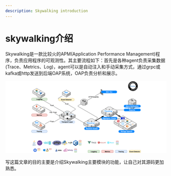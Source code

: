 ```yaml
---
description: Skywalking introduction
---
```


# skywalking介绍

Skywalking是一款比较火的APM(Application Performance Management)程序，负责应用程序的可观测性。其主要流程如下：首先是各种agent负责采集数据(Trace、Metrics、Log)，agent可以是自动注入和手动采集方式，通过grpc或kafka或http发送到后端OAP系统，OAP负责分析和展示。

![skywalking官方架构图](<../../.gitbook/assets/image (3) (1) (1).png>)



写这篇文章的目的主要是介绍Skywalking主要模块的功能，让自己对其源码更加熟悉。
